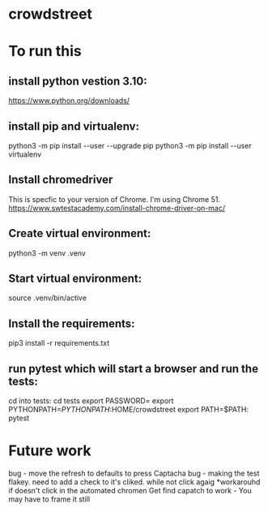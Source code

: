 # crowdstreet

# To run this
## install python vestion 3.10:
https://www.python.org/downloads/

## install pip and virtualenv:
python3 -m pip install --user --upgrade pip
python3 -m pip install --user virtualenv

## Install chromedriver
This is specfic to your version of Chrome.  I'm using Chrome 51.
https://www.swtestacademy.com/install-chrome-driver-on-mac/

## Create virtual environment:
python3 -m venv .venv

## Start virtual environment:
source .venv/bin/active

## Install the requirements:
pip3 install -r requirements.txt

## run pytest which will start a browser and run the tests:
cd into tests:
cd tests
export PASSWORD=<your passowrd>
export PYTHONPATH=$PYTHONPATH:$HOME/crowdstreet
export PATH=$PATH:<PATH TO where chromedriver is>
pytest

# Future work
bug - move the refresh to defaults to press Captacha
bug - making the test flakey.  need to add a check to it's cliked.  while  not click agaig 
*workarouhd if doesn't click in the automated chromen
Get find capatch to work - You may have to frame it still
